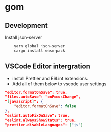 # gom

## Development

Install json-server

```bash
    yarn global json-server
    cargo install wasm-pack
```

## VSCode Editor intergration

- install Prettier and ESLint extensions.
- Add all of them below to vscode user settings

```json
"editor.formatOnSave": true,
"files.autoSave": "onFocusChange",
"[javascript]": {
	"editor.formatOnSave": false
},
"eslint.autoFixOnSave": true,
"eslint.alwaysShowStatus": true,
"prettier.disableLanguages": ["js"]
```
